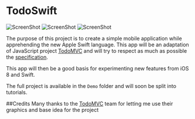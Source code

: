 TodoSwift
=========

![ScreenShot](https://raw.github.com/cyrilchandelier/TodoSwift/master/Assets/todoswift_1.png)
![ScreenShot](https://raw.github.com/cyrilchandelier/TodoSwift/master/Assets/todoswift_2.png)
![ScreenShot](https://raw.github.com/cyrilchandelier/TodoSwift/master/Assets/todoswift_3.png)

The purpose of this project is to create a simple mobile application while apprehending the new Apple Swift language. This app will be an adaptation of JavaScript project [TodoMVC](http://todomvc.com/) and will try to respect as much as possible the [specification](https://github.com/tastejs/todomvc/blob/gh-pages/app-spec.md).

This app will then be a good basis for experimenting new features from iOS 8 and Swift.

The full project is available in the ```Demo``` folder and will soon be split into tutorials.

##Credits
Many thanks to the [TodoMVC](http://todomvc.com/) team for letting me use their graphics and base idea for the project